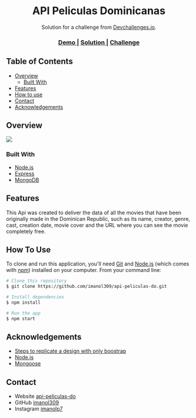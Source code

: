 <!-- Please update value in the {}  -->

<h1 align="center">API Peliculas Dominicanas</h1>

<div align="center">
   Solution for a challenge from  <a href="http://devchallenges.io" target="_blank">Devchallenges.io</a>.
</div>

<div align="center">
  <h3>
    <a href="https://api-peliculas-do.herokuapp.com/">
      Demo
    </a>
    <span> | </span>
    <a href="https://stackoverflow.com/">
      Solution
    </a>
    <span> | </span>
    <a href="https://developers.google.com/youtube/v3">
      Challenge
    </a>
  </h3>
</div>

<!-- TABLE OF CONTENTS -->

## Table of Contents

- [Overview](#overview)
  - [Built With](#built-with)
- [Features](#features)
- [How to use](#how-to-use)
- [Contact](#contact)
- [Acknowledgements](#acknowledgements)

<!-- OVERVIEW -->

## Overview

![]("./public/video/ScreenGIF.mp4")

<!-- ![image]() -->

### Built With

<!-- This section should list any major frameworks that you built your project using. Here are a few examples.-->

- [Node.js](https://nodejs.org/es/)
- [Express](https://expressjs.com/es/)
- [MongoDB](https://www.mongodb.com/es)

## Features

<!-- List the features of your application or follow the template. Don't share the figma file here :) -->

This Api was created to deliver the data of all the movies that have been originally made in the Dominican Republic, such as its name, creator, genre, cast, creation date, movie cover and the URL where you can see the movie completely free.

## How To Use

<!-- Example: -->

To clone and run this application, you'll need [Git](https://git-scm.com) and [Node.js](https://nodejs.org/en/download/) (which comes with [npm](http://npmjs.com)) installed on your computer. From your command line:

```bash
# Clone this repository
$ git clone https://github.com/imanol309/api-peliculas-do.git

# Install dependencies
$ npm install

# Run the app
$ npm start
```

## Acknowledgements

<!-- This section should list any articles or add-ons/plugins that helps you to complete the project. This is optional but it will help you in the future. For example: -->

- [Steps to replicate a design with only boostrap](https://getbootstrap.com/)
- [Node.js](https://nodejs.org/)
- [Mongoose](https://mongoosejs.com/docs/api.html)

## Contact

- Website [api-peliculas-do](https://api-peliculas-do.herokuapp.com/)
- GitHub [imanol309](https://github.com/imanol309)
- Instagram [imanolp7](https://www.instagram.com/imanolp7/)

